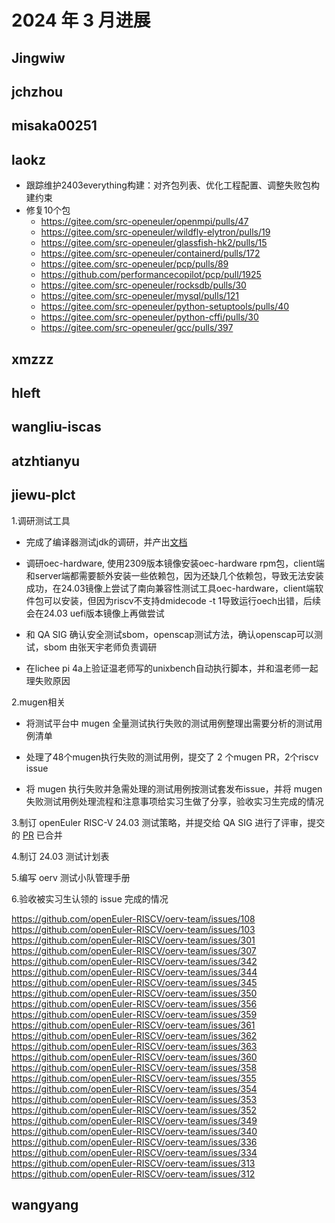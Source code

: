# 2024 年 3 月进展

## Jingwiw


## jchzhou


## misaka00251


## laokz

- 跟踪维护2403everything构建：对齐包列表、优化工程配置、调整失败包构建约束
- 修复10个包
  - https://gitee.com/src-openeuler/openmpi/pulls/47
  - https://gitee.com/src-openeuler/wildfly-elytron/pulls/19
  - https://gitee.com/src-openeuler/glassfish-hk2/pulls/15
  - https://gitee.com/src-openeuler/containerd/pulls/172
  - https://gitee.com/src-openeuler/pcp/pulls/89
  - https://github.com/performancecopilot/pcp/pull/1925
  - https://gitee.com/src-openeuler/rocksdb/pulls/30
  - https://gitee.com/src-openeuler/mysql/pulls/121
  - https://gitee.com/src-openeuler/python-setuptools/pulls/40
  - https://gitee.com/src-openeuler/python-cffi/pulls/30
  - https://gitee.com/src-openeuler/gcc/pulls/397

## xmzzz


## hleft


## wangliu-iscas


## atzhtianyu


## jiewu-plct
1.调研测试工具

- 完成了编译器测试jdk的调研，并产出[文档](https://gitee.com/jean9823/openEuler_riscv_test/blob/master/openEuler_riscv_compiler_test/%E5%9C%A8openEuler%20riscv64%E4%B8%AD%E5%AF%B9openjdk%E6%89%A7%E8%A1%8C%E6%B5%8B%E8%AF%95.md)

- 调研oec-hardware, 使用2309版本镜像安装oec-hardware rpm包，client端和server端都需要额外安装一些依赖包，因为还缺几个依赖包，导致无法安装成功，在24.03镜像上尝试了南向兼容性测试工具oec-hardware，client端软件包可以安装，但因为riscv不支持dmidecode -t 1导致运行oech出错，后续会在24.03 uefi版本镜像上再做尝试

- 和 QA SIG 确认安全测试sbom，openscap测试方法，确认openscap可以测试，sbom 由张天宇老师负责调研

- 在lichee pi 4a上验证温老师写的unixbench自动执行脚本，并和温老师一起理失败原因

2.mugen相关

- 将测试平台中 mugen 全量测试执行失败的测试用例整理出需要分析的测试用例清单

- 处理了48个mugen执行失败的测试用例，提交了 2 个mugen PR，2个riscv issue

- 将 mugen 执行失败并急需处理的测试用例按测试套发布issue，并将 mugen 失败测试用例处理流程和注意事项给实习生做了分享，验收实习生完成的情况

3.制订 openEuler RISC-V 24.03 测试策略，并提交给 QA SIG 进行了评审，提交的 [PR](https://gitee.com/openeuler/QA/pulls/681) 已合并 

4.制订 24.03 测试计划表

5.编写 oerv 测试小队管理手册

6.验收被实习生认领的 issue 完成的情况 

https://github.com/openEuler-RISCV/oerv-team/issues/108
https://github.com/openEuler-RISCV/oerv-team/issues/103
https://github.com/openEuler-RISCV/oerv-team/issues/301
https://github.com/openEuler-RISCV/oerv-team/issues/307
https://github.com/openEuler-RISCV/oerv-team/issues/342
https://github.com/openEuler-RISCV/oerv-team/issues/344
https://github.com/openEuler-RISCV/oerv-team/issues/345
https://github.com/openEuler-RISCV/oerv-team/issues/350
https://github.com/openEuler-RISCV/oerv-team/issues/356
https://github.com/openEuler-RISCV/oerv-team/issues/359
https://github.com/openEuler-RISCV/oerv-team/issues/361
https://github.com/openEuler-RISCV/oerv-team/issues/362
https://github.com/openEuler-RISCV/oerv-team/issues/363
https://github.com/openEuler-RISCV/oerv-team/issues/360
https://github.com/openEuler-RISCV/oerv-team/issues/358
https://github.com/openEuler-RISCV/oerv-team/issues/355
https://github.com/openEuler-RISCV/oerv-team/issues/354
https://github.com/openEuler-RISCV/oerv-team/issues/353
https://github.com/openEuler-RISCV/oerv-team/issues/352
https://github.com/openEuler-RISCV/oerv-team/issues/349
https://github.com/openEuler-RISCV/oerv-team/issues/340
https://github.com/openEuler-RISCV/oerv-team/issues/336
https://github.com/openEuler-RISCV/oerv-team/issues/334
https://github.com/openEuler-RISCV/oerv-team/issues/313
https://github.com/openEuler-RISCV/oerv-team/issues/312


## wangyang


